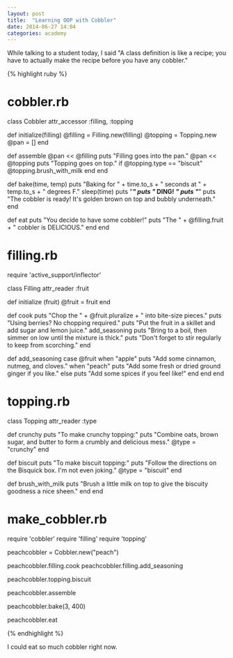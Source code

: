```yaml
---
layout: post
title:  "Learning OOP with Cobbler"
date: 2014-06-27 14:04
categories: academy
---
```


While talking to a student today, I said "A class definition is like a recipe; you have to actually make the recipe before you have any cobbler."

{% highlight ruby %}

# cobbler.rb

class Cobbler
  attr_accessor :filling, :topping

  def initialize(filling)
    @filling = Filling.new(filling)
    @topping = Topping.new
    @pan = []
  end

  def assemble
    @pan << @filling
    puts "Filling goes into the pan."
    @pan << @topping
    puts "Topping goes on top."
    if @topping.type == "biscuit"
      @topping.brush_with_milk
    end
  end

  def bake(time, temp)
    puts "Baking for " + time.to_s + " seconds at " + temp.to_s + " degrees F."
    sleep(time)
    puts "*********"
    puts "* DING! *"
    puts "*********"
    puts "The cobbler is ready! It's golden brown on top and bubbly underneath."
  end

  def eat
    puts "You decide to have some cobbler!"
    puts "The " + @filling.fruit + " cobbler is DELICIOUS."
  end
end

# filling.rb

require 'active_support/inflector'

class Filling
  attr_reader :fruit

  def initialize (fruit)
    @fruit = fruit
  end

  def cook
    puts "Chop the " + @fruit.pluralize + " into bite-size pieces."
    puts "Using berries? No chopping required."
    puts "Put the fruit in a skillet and add sugar and lemon juice."
    add_seasoning
    puts "Bring to a boil, then simmer on low until the mixture is thick."
    puts "Don't forget to stir regularly to keep from scorching."
  end

  def add_seasoning
    case @fruit
    when "apple"
      puts "Add some cinnamon, nutmeg, and cloves."
    when "peach"
      puts "Add some fresh or dried ground ginger if you like."
    else
      puts "Add some spices if you feel like!"
    end
  end
end

# topping.rb

class Topping
  attr_reader :type

  def crunchy
    puts "To make crunchy topping:"
    puts "Combine oats, brown sugar, and butter to form a crumbly and delicious mess."
    @type = "crunchy"
  end

  def biscuit
    puts "To make biscuit topping:"
    puts "Follow the directions on the Bisquick box.  I'm not even joking."
    @type = "biscuit"
  end

  def brush_with_milk
    puts "Brush a little milk on top to give the biscuity goodness a nice sheen."
  end
end


# make_cobbler.rb
require 'cobbler'
require 'filling'
require 'topping'

peachcobbler = Cobbler.new("peach")

peachcobbler.filling.cook
peachcobbler.filling.add_seasoning

peachcobbler.topping.biscuit

peachcobbler.assemble

peachcobbler.bake(3, 400)

peachcobbler.eat

{% endhighlight %}

I could eat so much cobbler right now.
